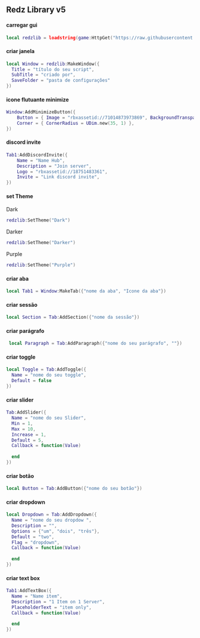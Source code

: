 ## Redz Library v5

 #### carregar gui
  
``` Lua
local redzlib = loadstring(game:HttpGet("https://raw.githubusercontent.com/tbao143/Library-ui/refs/heads/main/Redzhubui"))()
```
 #### criar janela
    
``` Lua
local Window = redzlib:MakeWindow({
  Title = "título do seu script",
  SubTitle = "criado por",
  SaveFolder = "pasta de configurações"
})
```

#### icone flutuante minimize

``` Lua
Window:AddMinimizeButton({
    Button = { Image = "rbxassetid://71014873973869", BackgroundTransparency = 0 },
    Corner = { CornerRadius = UDim.new(35, 1) },
})
```

 #### discord invite

``` Lua
Tab1:AddDiscordInvite({
    Name = "Name Hub",
    Description = "Join server",
    Logo = "rbxassetid://18751483361",
    Invite = "Link discord invite",
})
```

 #### set Theme

Dark
``` Lua
redzlib:SetTheme("Dark")
```

Darker

``` Lua
redzlib:SetTheme("Darker")
```

Purple
``` Lua
redzlib:SetTheme("Purple")
```

 #### criar aba
    
``` Lua
local Tab1 = Window:MakeTab({"nome da aba", "Icone da aba"})
```

 #### criar sessão

``` Lua
local Section = Tab:AddSection({"nome da sessão"})
```

 #### criar parágrafo
    
``` Lua
 local Paragraph = Tab:AddParagraph({"nome do seu parágrafo", ""})
```

 #### criar toggle

``` Lua
local Toggle = Tab:AddToggle({
  Name = "nome do seu toggle",
  Default = false
})
```

 #### criar slider

``` Lua
Tab:AddSlider({
  Name = "nome do seu Slider",
  Min = 1,
  Max = 10,
  Increase = 1,
  Default = 5,
  Callback = function(Value)
    
  end
})
```

 #### criar botão

``` Lua
local Button = Tab:AddButton({"nome do seu botão"})
```

 #### criar dropdown

``` Lua
local Dropdown = Tab:AddDropdown({
  Name = "nome do seu dropdow ",
  Description = "",
  Options = {"um", "dois", "três"},
  Default = "two",
  Flag = "dropdown",
  Callback = function(Value)
    
  end
})
```

#### criar text box

``` Lua
Tab1:AddTextBox({
  Name = "Name item",
  Description = "1 Item on 1 Server", 
  PlaceholderText = "item only",
  Callback = function(Value)
    
  end
})
```
